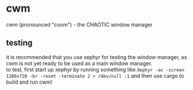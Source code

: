 # cwm
cwm (pronounced "coom") - the CHAOTIC window manager

## testing
it is recommended that you use xephyr for testing the window manager,
as cwm is not yet ready to be used as a main window manager.
<br>
to test, first start up xephyr by running something like 
`Xephyr -ac -screen 1280x720 -br -reset -terminate 2 > /dev/null :1` 
and then use cargo to build and run cwm!